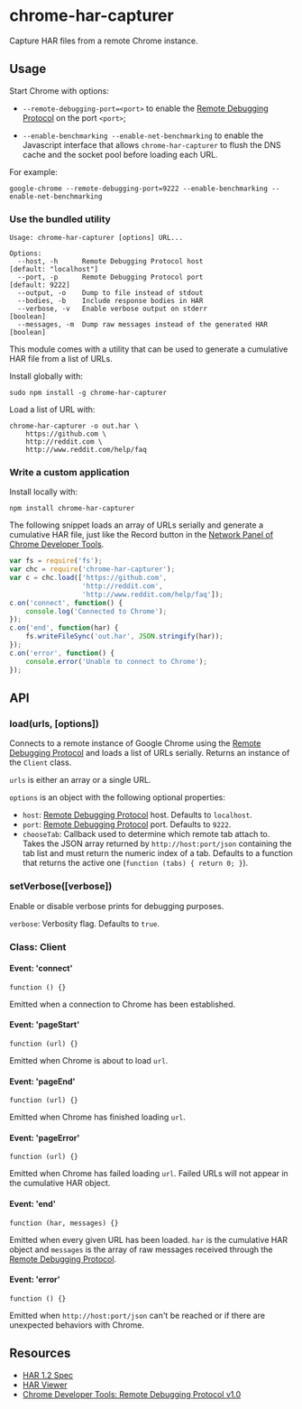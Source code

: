 chrome-har-capturer
===================

Capture HAR files from a remote Chrome instance.

Usage
-----

Start Chrome with options:

- `--remote-debugging-port=<port>` to enable the [Remote Debugging Protocol][3]
  on the port `<port>`;

- `--enable-benchmarking --enable-net-benchmarking` to enable the Javascript
  interface that allows `chrome-har-capturer` to flush the DNS cache and the
  socket pool before loading each URL.

For example:

    google-chrome --remote-debugging-port=9222 --enable-benchmarking --enable-net-benchmarking

### Use the bundled utility

    Usage: chrome-har-capturer [options] URL...

    Options:
      --host, -h      Remote Debugging Protocol host                  [default: "localhost"]
      --port, -p      Remote Debugging Protocol port                  [default: 9222]
      --output, -o    Dump to file instead of stdout
      --bodies, -b    Include response bodies in HAR
      --verbose, -v   Enable verbose output on stderr                 [boolean]
      --messages, -m  Dump raw messages instead of the generated HAR  [boolean]

This module comes with a utility that can be used to generate a cumulative HAR
file from a list of URLs.

Install globally with:

    sudo npm install -g chrome-har-capturer

Load a list of URL with:

    chrome-har-capturer -o out.har \
        https://github.com \
        http://reddit.com \
        http://www.reddit.com/help/faq

### Write a custom application

Install locally with:

    npm install chrome-har-capturer

The following snippet loads an array of URLs serially and generate a cumulative
HAR file, just like the Record button in the [Network Panel of Chrome Developer
Tools][4].

```javascript
var fs = require('fs');
var chc = require('chrome-har-capturer');
var c = chc.load(['https://github.com',
                  'http://reddit.com',
                  'http://www.reddit.com/help/faq']);
c.on('connect', function() {
    console.log('Connected to Chrome');
});
c.on('end', function(har) {
    fs.writeFileSync('out.har', JSON.stringify(har));
});
c.on('error', function() {
    console.error('Unable to connect to Chrome');
});
```

API
---

### load(urls, [options])

Connects to a remote instance of Google Chrome using the [Remote Debugging
Protocol][3] and loads a list of URLs serially. Returns an instance of the
`Client` class.

`urls` is either an array or a single URL.

`options` is an object with the following optional properties:

- `host`: [Remote Debugging Protocol][3] host. Defaults to `localhost`.
- `port`: [Remote Debugging Protocol][3] port. Defaults to `9222`.
- `chooseTab`: Callback used to determine which remote tab attach to. Takes the
  JSON array returned by `http://host:port/json` containing the tab list and
  must return the numeric index of a tab. Defaults to a function that returns
  the active one (`function (tabs) { return 0; }`).

### setVerbose([verbose])

Enable or disable verbose prints for debugging purposes.

`verbose`: Verbosity flag. Defaults to `true`.

### Class: Client

#### Event: 'connect'

    function () {}

Emitted when a connection to Chrome has been established.

#### Event: 'pageStart'

    function (url) {}

Emitted when Chrome is about to load `url`.

#### Event: 'pageEnd'

    function (url) {}

Emitted when Chrome has finished loading `url`.

#### Event: 'pageError'

    function (url) {}

Emitted when Chrome has failed loading `url`. Failed URLs will not appear in the
cumulative HAR object.

#### Event: 'end'

    function (har, messages) {}

Emitted when every given URL has been loaded. `har` is the cumulative HAR object
and `messages` is the array of raw messages received through the [Remote
Debugging Protocol][3].

#### Event: 'error'

    function () {}

Emitted when `http://host:port/json` can't be reached or if there are unexpected
behaviors with Chrome.

Resources
---------

- [HAR 1.2 Spec][1]
- [HAR Viewer][2]
- [Chrome Developer Tools: Remote Debugging Protocol v1.0][3]

[1]: http://www.softwareishard.com/blog/har-12-spec/
[2]: http://www.softwareishard.com/blog/har-viewer/
[3]: https://developer.chrome.com/devtools/docs/protocol/1.1/index
[4]: https://developer.chrome.com/devtools/docs/network#network-panel-overview
